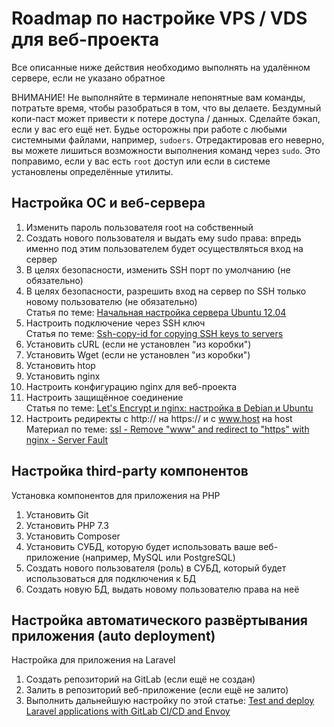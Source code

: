 # Roadmap по настройке VPS / VDS для веб-проекта

Все описанные ниже действия необходимо выполнять на удалённом сервере, если не указано обратное

ВНИМАНИЕ! Не выполняйте в терминале непонятные вам команды, потратьте время, чтобы разобраться в том, что вы делаете. Бездумный копи-паст может привести к потере доступа / данных. Сделайте бэкап, если у вас его ещё нет. Будье осторожны при работе с любыми системными файлами, например, `sudoers`. Отредактировав его неверно, вы можете лишиться возможности выполнения команд через `sudo`. Это поправимо, если у вас есть `root` доступ или если в системе установлены определённые утилиты.

## Настройка ОС и веб-сервера

1. Изменить пароль пользователя root на собственный
2. Создать нового пользователя и выдать ему sudo права: впредь именно под этим пользователем будет осуществляться вход на сервер
3. В целях безопасности, изменить SSH порт по умолчанию (не обязательно)
4. В целях безопасности, разрешить вход на сервер по SSH только новому пользователю (не обязательно)  
Статья по теме: [Начальная настройка сервера Ubuntu 12.04](http://www.8host.com/blog/nachalnaya-nastrojka-servera-ubuntu-12-04/)
5. Настроить подключение через SSH ключ  
Статья по теме: [Ssh-copy-id for copying SSH keys to servers](https://www.ssh.com/ssh/copy-id)
6. Установить cURL (если не установлен "из коробки")
7. Установить Wget (если не установлен "из коробки")
8. Установить htop
9. Установить nginx
10. Настроить конфигурацию nginx для веб-проекта
11. Настроить защищённое соединение  
Статья по теме: [Let's Encrypt и nginx: настройка в Debian и Ubuntu](https://habr.com/ru/post/318952/)
12. Настроить редиректы с http:// на https:// и с www.host на host  
Материал по теме: [ssl - Remove "www" and redirect to "https" with nginx - Server Fault](https://serverfault.com/a/258424)

## Настройка third-party компонентов

Установка компонентов для приложения на PHP

1. Установить Git
2. Установить PHP 7.3
3. Установить Composer
4. Установить СУБД, которую будет использовать ваше веб-приложение (например, MySQL или PostgreSQL)
5. Создать нового пользователя (роль) в СУБД, который будет использоваться для подключения к БД
6. Создать новую БД, выдать новому пользователю права на неё

## Настройка автоматического развёртывания приложения (auto deployment)

Настройка для приложения на Laravel

1. Создать репозиторий на GitLab (если ещё не создан)
2. Залить в репозиторий веб-приложение (если ещё не залито)
3. Выполнить дальнейшую настройку по этой статье: [Test and deploy Laravel applications with GitLab CI/CD and Envoy](https://docs.gitlab.com/ee/ci/examples/laravel_with_gitlab_and_envoy/)
